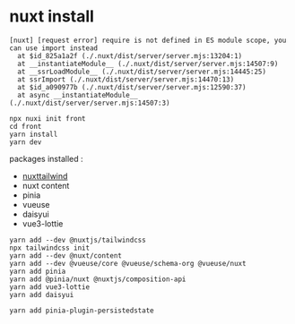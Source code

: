 # nuxt install

```
[nuxt] [request error] require is not defined in ES module scope, you can use import instead
  at $id_825a1a2f (./.nuxt/dist/server/server.mjs:13204:1)
  at __instantiateModule__ (./.nuxt/dist/server/server.mjs:14507:9)
  at __ssrLoadModule__ (./.nuxt/dist/server/server.mjs:14445:25)
  at ssrImport (./.nuxt/dist/server/server.mjs:14470:13)
  at $id_a090977b (./.nuxt/dist/server/server.mjs:12590:37)
  at async __instantiateModule__ (./.nuxt/dist/server/server.mjs:14507:3)
```

```
npx nuxi init front
cd front
yarn install
yarn dev
```


packages installed :

* [nuxttailwind](https://tailwindcss.nuxtjs.org/)
* nuxt content
* pinia
* vueuse
* daisyui
* vue3-lottie

```
yarn add --dev @nuxtjs/tailwindcss
npx tailwindcss init
yarn add --dev @nuxt/content
yarn add --dev @vueuse/core @vueuse/schema-org @vueuse/nuxt
yarn add pinia
yarn add @pinia/nuxt @nuxtjs/composition-api
yarn add vue3-lottie
yarn add daisyui

yarn add pinia-plugin-persistedstate
```
